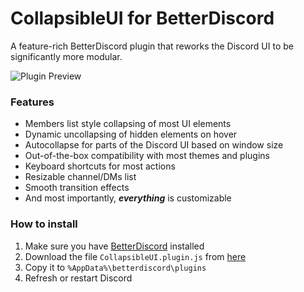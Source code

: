 # CollapsibleUI for BetterDiscord
A feature-rich BetterDiscord plugin that reworks the Discord UI to be significantly more modular.

![Plugin Preview](https://user-images.githubusercontent.com/43104632/149331593-927b0987-69bc-4254-b709-963c4c38aa60.gif)


### Features
* Members list style collapsing of most UI elements
* Dynamic uncollapsing of hidden elements on hover
* Autocollapse for parts of the Discord UI based on window size
* Out-of-the-box compatibility with most themes and plugins
* Keyboard shortcuts for most actions
* Resizable channel/DMs list
* Smooth transition effects
* And most importantly, ___everything___ is customizable


### How to install
1) Make sure you have [BetterDiscord](https://betterdiscord.app/) installed
2) Download the file `CollapsibleUI.plugin.js` from [here](https://github.com/programmer2514/BetterDiscord-CollapsibleUI/releases/latest)
3) Copy it to `%AppData%\betterdiscord\plugins`
4) Refresh or restart Discord
